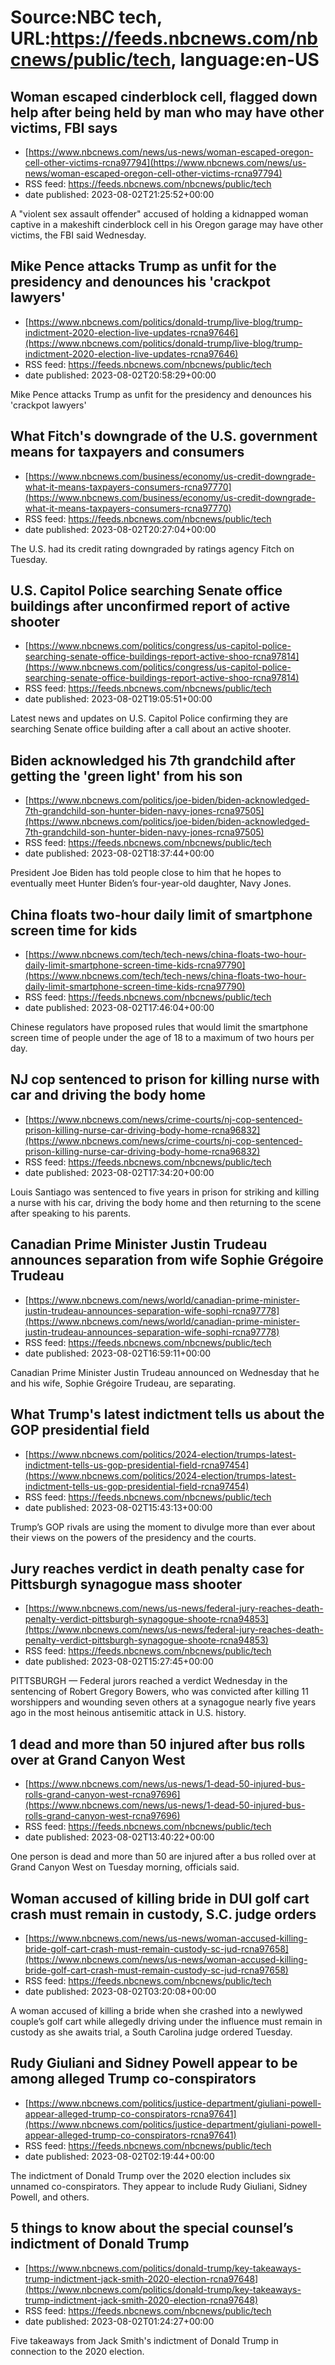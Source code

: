 # Source:NBC tech, URL:https://feeds.nbcnews.com/nbcnews/public/tech, language:en-US

## Woman escaped cinderblock cell, flagged down help after being held by man who may have other victims, FBI says
 - [https://www.nbcnews.com/news/us-news/woman-escaped-oregon-cell-other-victims-rcna97794](https://www.nbcnews.com/news/us-news/woman-escaped-oregon-cell-other-victims-rcna97794)
 - RSS feed: https://feeds.nbcnews.com/nbcnews/public/tech
 - date published: 2023-08-02T21:25:52+00:00

A "violent sex assault offender" accused of holding a kidnapped woman captive in a makeshift cinderblock cell in his Oregon garage may have other victims, the FBI said Wednesday.

## Mike Pence attacks Trump as unfit for the presidency and denounces his 'crackpot lawyers'
 - [https://www.nbcnews.com/politics/donald-trump/live-blog/trump-indictment-2020-election-live-updates-rcna97646](https://www.nbcnews.com/politics/donald-trump/live-blog/trump-indictment-2020-election-live-updates-rcna97646)
 - RSS feed: https://feeds.nbcnews.com/nbcnews/public/tech
 - date published: 2023-08-02T20:58:29+00:00

Mike Pence attacks Trump as unfit for the presidency and denounces his 'crackpot lawyers'

## What Fitch's downgrade of the U.S. government means for taxpayers and consumers
 - [https://www.nbcnews.com/business/economy/us-credit-downgrade-what-it-means-taxpayers-consumers-rcna97770](https://www.nbcnews.com/business/economy/us-credit-downgrade-what-it-means-taxpayers-consumers-rcna97770)
 - RSS feed: https://feeds.nbcnews.com/nbcnews/public/tech
 - date published: 2023-08-02T20:27:04+00:00

The U.S. had its credit rating downgraded by ratings agency Fitch on Tuesday.

## U.S. Capitol Police searching Senate office buildings after unconfirmed report of active shooter
 - [https://www.nbcnews.com/politics/congress/us-capitol-police-searching-senate-office-buildings-report-active-shoo-rcna97814](https://www.nbcnews.com/politics/congress/us-capitol-police-searching-senate-office-buildings-report-active-shoo-rcna97814)
 - RSS feed: https://feeds.nbcnews.com/nbcnews/public/tech
 - date published: 2023-08-02T19:05:51+00:00

Latest news and updates on U.S. Capitol Police confirming they are searching Senate office building after a call about an active shooter.

## Biden acknowledged his 7th grandchild after getting the 'green light' from his son
 - [https://www.nbcnews.com/politics/joe-biden/biden-acknowledged-7th-grandchild-son-hunter-biden-navy-jones-rcna97505](https://www.nbcnews.com/politics/joe-biden/biden-acknowledged-7th-grandchild-son-hunter-biden-navy-jones-rcna97505)
 - RSS feed: https://feeds.nbcnews.com/nbcnews/public/tech
 - date published: 2023-08-02T18:37:44+00:00

President Joe Biden has told people close to him that he hopes to eventually meet Hunter Biden’s four-year-old daughter, Navy Jones.

## China floats two-hour daily limit of smartphone screen time for kids
 - [https://www.nbcnews.com/tech/tech-news/china-floats-two-hour-daily-limit-smartphone-screen-time-kids-rcna97790](https://www.nbcnews.com/tech/tech-news/china-floats-two-hour-daily-limit-smartphone-screen-time-kids-rcna97790)
 - RSS feed: https://feeds.nbcnews.com/nbcnews/public/tech
 - date published: 2023-08-02T17:46:04+00:00

Chinese regulators have proposed rules that would limit the smartphone screen time of people under the age of 18 to a maximum of two hours per day.

## NJ cop sentenced to prison for killing nurse with car and driving the body home
 - [https://www.nbcnews.com/news/crime-courts/nj-cop-sentenced-prison-killing-nurse-car-driving-body-home-rcna96832](https://www.nbcnews.com/news/crime-courts/nj-cop-sentenced-prison-killing-nurse-car-driving-body-home-rcna96832)
 - RSS feed: https://feeds.nbcnews.com/nbcnews/public/tech
 - date published: 2023-08-02T17:34:20+00:00

Louis Santiago was sentenced to five years in prison for striking and killing a nurse with his car, driving the body home and then returning to the scene after speaking to his parents.

## Canadian Prime Minister Justin Trudeau announces separation from wife Sophie Grégoire Trudeau
 - [https://www.nbcnews.com/news/world/canadian-prime-minister-justin-trudeau-announces-separation-wife-sophi-rcna97778](https://www.nbcnews.com/news/world/canadian-prime-minister-justin-trudeau-announces-separation-wife-sophi-rcna97778)
 - RSS feed: https://feeds.nbcnews.com/nbcnews/public/tech
 - date published: 2023-08-02T16:59:11+00:00

Canadian Prime Minister Justin Trudeau announced on Wednesday that he and his wife, Sophie Grégoire Trudeau, are separating.

## What Trump's latest indictment tells us about the GOP presidential field
 - [https://www.nbcnews.com/politics/2024-election/trumps-latest-indictment-tells-us-gop-presidential-field-rcna97454](https://www.nbcnews.com/politics/2024-election/trumps-latest-indictment-tells-us-gop-presidential-field-rcna97454)
 - RSS feed: https://feeds.nbcnews.com/nbcnews/public/tech
 - date published: 2023-08-02T15:43:13+00:00

Trump’s GOP rivals are using the moment to divulge more than ever about their views on the powers of the presidency and the courts.

## Jury reaches verdict in death penalty case for Pittsburgh synagogue mass shooter
 - [https://www.nbcnews.com/news/us-news/federal-jury-reaches-death-penalty-verdict-pittsburgh-synagogue-shoote-rcna94853](https://www.nbcnews.com/news/us-news/federal-jury-reaches-death-penalty-verdict-pittsburgh-synagogue-shoote-rcna94853)
 - RSS feed: https://feeds.nbcnews.com/nbcnews/public/tech
 - date published: 2023-08-02T15:27:45+00:00

PITTSBURGH — Federal jurors reached a verdict Wednesday in the sentencing of Robert Gregory Bowers, who was convicted after killing 11 worshippers and wounding seven others at a synagogue nearly five years ago in the most heinous antisemitic attack in U.S. history.

## 1 dead and more than 50 injured after bus rolls over at Grand Canyon West
 - [https://www.nbcnews.com/news/us-news/1-dead-50-injured-bus-rolls-grand-canyon-west-rcna97696](https://www.nbcnews.com/news/us-news/1-dead-50-injured-bus-rolls-grand-canyon-west-rcna97696)
 - RSS feed: https://feeds.nbcnews.com/nbcnews/public/tech
 - date published: 2023-08-02T13:40:22+00:00

One person is dead and more than 50 are injured after a bus rolled over at Grand Canyon West on Tuesday morning, officials said.

## Woman accused of killing bride in DUI golf cart crash must remain in custody, S.C. judge orders
 - [https://www.nbcnews.com/news/us-news/woman-accused-killing-bride-golf-cart-crash-must-remain-custody-sc-jud-rcna97658](https://www.nbcnews.com/news/us-news/woman-accused-killing-bride-golf-cart-crash-must-remain-custody-sc-jud-rcna97658)
 - RSS feed: https://feeds.nbcnews.com/nbcnews/public/tech
 - date published: 2023-08-02T03:20:08+00:00

A woman accused of killing a bride when she crashed into a newlywed couple’s golf cart while allegedly driving under the influence must remain in custody as she awaits trial, a South Carolina judge ordered Tuesday.

## Rudy Giuliani and Sidney Powell appear to be among alleged Trump co-conspirators
 - [https://www.nbcnews.com/politics/justice-department/giuliani-powell-appear-alleged-trump-co-conspirators-rcna97641](https://www.nbcnews.com/politics/justice-department/giuliani-powell-appear-alleged-trump-co-conspirators-rcna97641)
 - RSS feed: https://feeds.nbcnews.com/nbcnews/public/tech
 - date published: 2023-08-02T02:19:44+00:00

The indictment of Donald Trump over the 2020 election includes six unnamed co-conspirators. They appear to include Rudy Giuliani, Sidney Powell, and others.

## 5 things to know about the special counsel’s indictment of Donald Trump
 - [https://www.nbcnews.com/politics/donald-trump/key-takeaways-trump-indictment-jack-smith-2020-election-rcna97648](https://www.nbcnews.com/politics/donald-trump/key-takeaways-trump-indictment-jack-smith-2020-election-rcna97648)
 - RSS feed: https://feeds.nbcnews.com/nbcnews/public/tech
 - date published: 2023-08-02T01:24:27+00:00

Five takeaways from Jack Smith's indictment of Donald Trump in connection to the 2020 election.

